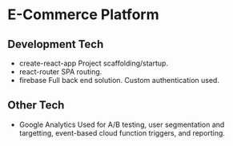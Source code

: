 # E-Commerce Platform

## Development Tech

- create-react-app
  Project scaffolding/startup.
- react-router
  SPA routing.
- firebase
  Full back end solution. Custom authentication used.

## Other Tech

- Google Analytics
  Used for A/B testing, user segmentation and targetting, event-based cloud function triggers, and reporting.

